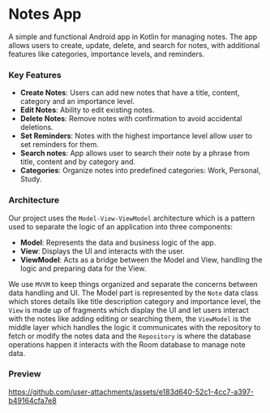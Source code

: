 # Notes App

 A simple and functional Android app in Kotlin for managing notes. The app allows users to create, update, delete, and search for notes, with additional features like categories, importance levels, and reminders.

### Key Features

- **Create Notes**: Users can add new notes that have a title, content, category and an importance level.
- **Edit Notes**: Ability to edit existing notes.
- **Delete Notes**: Remove notes with confirmation to avoid accidental deletions.
- **Set Reminders**: Notes with the highest importance level allow user to set reminders for them.
- **Search notes**: App allows user to search their note by a phrase from title, content and by category and.
- **Categories**: Organize notes into predefined categories: Work, Personal, Study.

### Architecture

Our project uses the `Model-View-ViewModel` architecture which is a pattern used to separate the logic of an application into three components:
- **Model**: Represents the data and business logic of the app.
- **View**: Displays the UI and interacts with the user.
- **ViewModel**: Acts as a bridge between the Model and View, handling the logic and preparing data for the View.

We use `MVVM` to keep things organized and separate the concerns between data handling and UI. The Model part is represented by the `Note` data class which stores details like title description category and importance level, the `View` is made up of fragments which display the UI and let users interact with the notes like adding editing or searching them, the `ViewModel` is the middle layer which handles the logic it communicates with the repository to fetch or modify the notes data and the `Repository` is where the database operations happen it interacts with the Room database to manage note data.

### Preview

https://github.com/user-attachments/assets/e183d640-52c1-4cc7-a397-b49164cfa7e8

